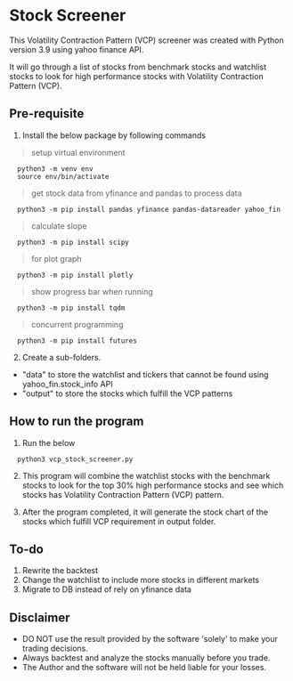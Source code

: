 # Stock Screener

This Volatility Contraction Pattern (VCP) screener was created with Python version 3.9 using yahoo finance API.

It will go through a list of stocks from benchmark stocks and watchlist stocks to look for high performance stocks with Volatility Contraction Pattern (VCP).

## Pre-requisite

1. Install the below package by following commands

> setup virtual environment
```
  python3 -m venv env
  source env/bin/activate
```

> get stock data from yfinance and pandas to process data
```
  python3 -m pip install pandas yfinance pandas-datareader yahoo_fin
```

> calculate slope
```
  python3 -m pip install scipy 
```

> for plot graph
```
  python3 -m pip install plotly
```

> show progress bar when running
```
  python3 -m pip install tqdm 
```

> concurrent programming
```
  python3 -m pip install futures 
```

2. Create a sub-folders.  
 - "data" to store the watchlist and tickers that cannot be found using yahoo_fin.stock_info API
 - "output" to store the stocks which fulfill the VCP patterns

## How to run the program

1. Run the below

```
  python3 vcp_stock_screener.py 
```

2. This program will combine the watchlist stocks with the benchmark stocks to look for the top 30% high performance stocks and see which stocks has Volatility Contraction Pattern (VCP) pattern. 

3. After the program completed, it will generate the stock chart of the stocks which fulfill VCP requirement in output folder. 

## To-do
1. Rewrite the backtest
2. Change the watchlist to include more stocks in different markets
3. Migrate to DB instead of rely on yfinance data

## Disclaimer
- DO NOT use the result provided by the software 'solely' to make your trading decisions.
- Always backtest and analyze the stocks manually before you trade.
- The Author and the software will not be held liable for your losses.
